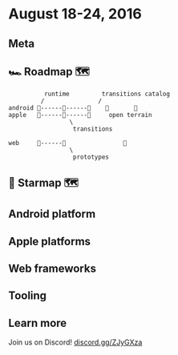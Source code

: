 # August 18-24, 2016

## Meta

## 🏎 Roadmap 🗺

              runtime         transitions catalog
             /               /
    android 🎉------📝------🚩    🌱       🌱
    apple   🎉------📝------🚩     open terrain
                     \
                      transitions
    
    web     🎉------📝                🌱
                     \
                      prototypes

## 🌟 Starmap 🗺

## Android platform

## Apple platforms

## Web frameworks

## Tooling

## Learn more

Join us on Discord! [discord.gg/ZJyGXza](https://discord.gg/ZJyGXza)

